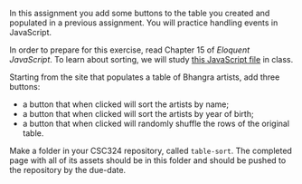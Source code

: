 In this assignment you add some buttons to the table you created and populated in a previous assignment.  You will practice handling events in JavaScript.

In order to prepare for this exercise, read Chapter 15 of *Eloquent JavaScript*.  To learn about sorting, we will study <a href="/documents/table-sort-notes.js" download>this JavaScript file</a> in class.

Starting from the site that populates a table of Bhangra artists, add three buttons:

* a button that when clicked will sort the artists by name;
* a button that when clicked will sort the artists by year of birth;
* a button that when clicked will randomly shuffle the rows of the original table.

Make a folder in your CSC324 repository, called `table-sort`.  The completed page with all of its assets should be in this folder and should be pushed to the repository by the due-date.